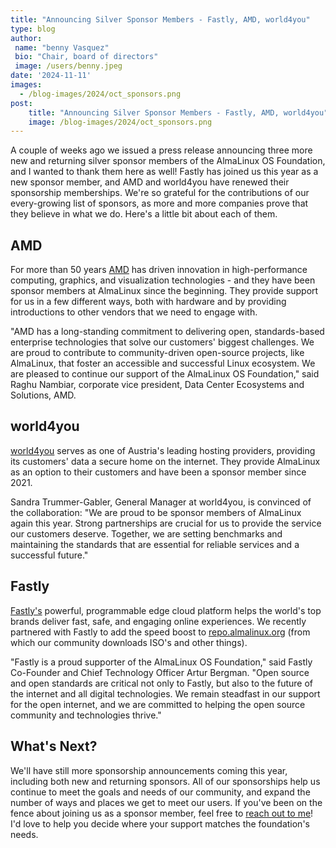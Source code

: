 ```yaml
---
title: "Announcing Silver Sponsor Members - Fastly, AMD, world4you"
type: blog
author: 
 name: "benny Vasquez"
 bio: "Chair, board of directors"
 image: /users/benny.jpeg
date: '2024-11-11'
images:
  - /blog-images/2024/oct_sponsors.png
post:
    title: "Announcing Silver Sponsor Members - Fastly, AMD, world4you"
    image: /blog-images/2024/oct_sponsors.png
---
```



A couple of weeks ago we issued a press release announcing three more new and returning silver sponsor members of the AlmaLinux OS Foundation, and I wanted to thank them here as well! Fastly has joined us this year as a new sponsor member, and AMD and world4you have renewed their sponsorship memberships. We're so grateful for the contributions of our every-growing list of sponsors, as more and more companies prove that they believe in what we do. Here's a little bit about each of them.

## AMD

For more than 50 years [AMD](https://www.amd.com/) has driven innovation in high-performance computing, graphics, and visualization technologies - and they have been sponsor members at AlmaLinux since the beginning. They provide support for us in a few different ways, both with hardware and by providing introductions to other vendors that we need to engage with.

"AMD has a long-standing commitment to delivering open, standards-based enterprise technologies that solve our customers' biggest challenges. We are proud to contribute to community-driven open-source projects, like AlmaLinux, that foster an accessible and successful Linux ecosystem. We are pleased to continue our support of the AlmaLinux OS Foundation," said Raghu Nambiar, corporate vice president, Data Center Ecosystems and Solutions, AMD.

## world4you

[world4you](https://www.world4you.com/) serves as one of Austria's leading hosting providers, providing its customers' data a secure home on the internet. They provide AlmaLinux as an option to their customers and have been a sponsor member since 2021.

Sandra Trummer-Gabler, General Manager at world4you, is convinced of the collaboration: "We are proud to be sponsor members of AlmaLinux again this year. Strong partnerships are crucial for us to provide the service our customers deserve. Together, we are setting benchmarks and maintaining the standards that are essential for reliable services and a successful future."

## Fastly

[Fastly's](https://www.fastly.com) powerful, programmable edge cloud platform helps the world's top brands deliver fast, safe, and engaging online experiences. We recently partnered with Fastly to add the speed boost to [repo.almalinux.org](http://repo.almalinux.org) (from which our community downloads ISO's and other things).

"Fastly is a proud supporter of the AlmaLinux OS Foundation," said Fastly Co-Founder and Chief Technology Officer Artur Bergman. "Open source and open standards are critical not only to Fastly, but also to the future of the internet and all digital technologies. We remain steadfast in our support for the open internet, and we are committed to helping the open source community and technologies thrive."

## What's Next?

We'll have still more sponsorship announcements coming this year, including both new and returning sponsors. All of our sponsorships help us continue to meet the goals and needs of our community, and expand the number of ways and places we get to meet our users. If you've been on the fence about joining us as a sponsor member, feel free to [reach out to me](mailto:benny@almalinux.org)! I'd love to help you decide where your support matches the foundation's needs.